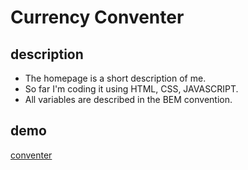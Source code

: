 # Currency Conventer

## description
- The homepage is a short description of me.
- So far I'm coding it using HTML, CSS, JAVASCRIPT.
- All variables are described in the BEM convention.

## demo
[conventer](https://kamilmlodzinski.github.io/Conventer/)
